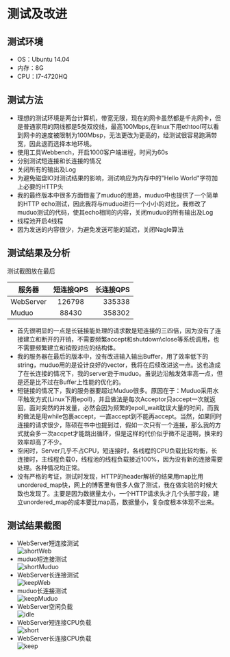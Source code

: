 # 测试及改进

## 测试环境
* OS：Ubuntu 14.04
* 内存：8G
* CPU：I7-4720HQ

## 测试方法
* 理想的测试环境是两台计算机，带宽无限，现在的网卡虽然都是千兆网卡，但是普通家用的网线都是5类双绞线，最高100Mbps,在linux下用ethtool可以看到网卡的速度被限制为100Mbsp，无法更改为更高的，经测试很容易跑满带宽，因此退而选择本地环境。
* 使用工具Webbench，开启1000客户端进程，时间为60s
* 分别测试短连接和长连接的情况
* 关闭所有的输出及Log
* 为避免磁盘IO对测试结果的影响，测试响应为内存中的"Hello World"字符加上必要的HTTP头
* 我的最终版本中很多方面借鉴了muduo的思路，muduo中也提供了一个简单的HTTP echo测试，因此我将与muduo进行一个小小的对比，我修改了muduo测试的代码，使其echo相同的内容，关闭muduo的所有输出及Log
* 线程池开启4线程
* 因为发送的内容很少，为避免发送可能的延迟，关闭Nagle算法


## 测试结果及分析
测试截图放在最后  

| 服务器 | 短连接QPS | 长连接QPS | 
| - | :-: | -: | 
| WebServer | 126798| 335338 | 
| Muduo | 88430 | 358302 | 

* 首先很明显的一点是长链接能处理的请求数是短连接的三四倍，因为没有了连接建立和断开的开销，不需要频繁accept和shutdown\close等系统调用，也不需要频繁建立和销毁对应的结构体。
* 我的服务器在最后的版本中，没有改进输入输出Buffer，用了效率低下的string，muduo用的是设计良好的vector<char>，我将在后续改进这一点。这也造成了在长连接的情况下，我的server逊于muduo。虽说边沿触发效率高一点，但是还是比不过在Buffer上性能的优化的。
* 短链接的情况下，我的服务器要超过Muduo很多。原因在于：Muduo采用水平触发方式(Linux下用epoll)，并且做法是每次Acceptor只accept一次就返回，面对突然的并发量，必然会因为频繁的epoll_wait耽误大量的时间，而我的做法是用while包裹accept，一直accept到不能再accept。当然，如果同时连接的请求很少，陈硕在书中也提到过，假如一次只有一个连接，那么我的方式就会多一次accpet才能跳出循环，但是这样的代价似乎微不足道啊，换来的效率却高了不少。
* 空闲时，Server几乎不占CPU，短连接时，各线程的CPU负载比较均衡，长连接时，主线程负载0，线程池的线程负载接近100%，因为没有新的连接需要处理。各种情况均正常。
* 没有严格的考证，测试时发现，HTTP的header解析的结果用map比用unordered_map快，网上的博客里有很多人做了测试，我在做实验的时候大致也发现了。主要是因为数据量太小，一个HTTP请求头才几个头部字段，建立unordered_map的成本要比map高，数据量小，复杂度根本体现不出来。



## 测试结果截图
* WebServer短连接测试  
![shortWeb](/datum/WebServer.png)
* muduo短连接测试  
![shortMuduo](/datum/muduo.png)
* WebServer长连接测试  
![keepWeb](/datum/WebServerk.png)
* muduo长连接测试  
![keepMuduo](/datum/muduok.png)
* WebServer空闲负载  
![idle](/datum/idle.png)
* WebServer短连接CPU负载  
![short](/datum/close.png)
* WebServer长连接CPU负载  
![keep](/datum/keepalive.png)

